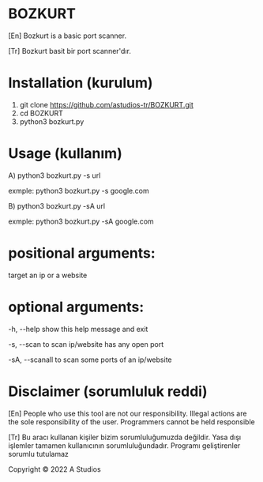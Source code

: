 # BOZKURT

[En] Bozkurt is a basic port scanner.

[Tr] Bozkurt basit bir port scanner'dır.

# Installation (kurulum)

1) git clone https://github.com/astudios-tr/BOZKURT.git
2) cd BOZKURT
3) python3 bozkurt.py

# Usage (kullanım)

A) python3 bozkurt.py -s url

exmple: python3 bozkurt.py -s google.com

B) python3 bozkurt.py -sA url

exmple: python3 bozkurt.py -sA google.com


# positional arguments:
  target          an ip or a website

# optional arguments:
  -h, --help      show this help message and exit
  
  -s, --scan      to scan ip/website has any open port
  
  -sA, --scanall  to scan some ports of an ip/website


# Disclaimer (sorumluluk reddi)

[En] People who use this tool are not our responsibility. Illegal actions are the sole responsibility of the user. Programmers cannot be held responsible

[Tr] Bu aracı kullanan kişiler bizim sorumluluğumuzda değildir. Yasa dışı işlemler tamamen kullanıcının sorumluluğundadır. Programı geliştirenler sorumlu tutulamaz


Copyright © 2022 A Studios
